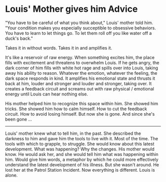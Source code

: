 # Louis' Mother gives him Advice

"You have to be careful of what you think about," Louis' mother told him. "Your condition makes you especially succeptible to obsessive behaviors. You have to learn to let things go. To let them roll off you like water off a duck's back."

Takes it in without words. Takes it in and amplifies it. 

It's like a reservoir of raw energy. When something excites him, the place fills with excitement and threatens to overwhelm Louis. If he gets angry, the dark corner of him fills with white hot rage and spills over into Louis, taking away his ability to reason. Whatever the emotion, whatever the feeling, the dark space responds in kind. It amplifies his emotional state and thrusts it back at him, louder and stronger and louder and stronger, taking over. It creates a feedback circuit and screams out with raw physical / emotional energy until Louis can hear nothing else. 

His mother helped him to recognize this space within him. She showed him tricks. She showed him how to calm himself. How to cut the feedback circuit. How to avoid losing himself. But now she is gone. And since she's been gone ...

---

Louis' mother knew what to tell him, in the past. She described the darkness to him and gave him the tools to live with it. Most of the time. The tools with which to grapple, to struggle. She would know about this latest development. What was happening? Why the changes. His mother would know. He would ask her, and she would tell him what was happening within him. Would give him words, a metaphor by which he could more effectively understand the latest development of his illness. But she wasn't around. He lost her at the Patrol Station Incident. Now everything is different. Louis is alone. 